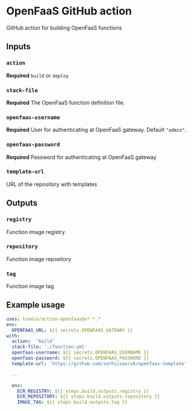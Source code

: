# OpenFaaS GitHub action

GitHub action for building OpenFaaS functions

## Inputs

### `action`

**Required** 	`build` or `deploy`

### `stack-file`

**Required** 	The OpenFaaS function definition file.

### `openfaas-username`

**Required** User for authenticating at OpenFaaS gateway. Default `"admin"`.

### `openfaas-password`

**Required** Password for authenticating at OpenFaaS gateway

### `template-url`

URL of the repository with templates

## Outputs

### `registry`

Function image registry

### `repository`

Function image repository

### `tag`

Function image tag

## Example usage

```yaml
uses: tunein/action-openfaas@v*.*.*
env:
  OPENFAAS_URL: ${{ secrets.OPENFAAS_GATEWAY }}
with:
  action:  'build'
  stack-file: './function.yml'
  openfaas-username: ${{ secrets.OPENFAAS_USERNAME }}
  openfaas-password: ${{ secrets.OPENFAAS_PASSWORD }}
  template-url: 'https://github.com/serhiisavruk/openfaas-template'

  ...

  env:
    ECR_REGISTRY: ${{ steps.build.outputs.registry }}
    ECR_REPOSITORY: ${{ steps.build.outputs.repository }}
    IMAGE_TAG: ${{ steps.build.outputs.tag }}
```
